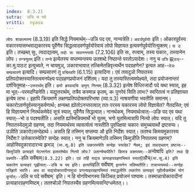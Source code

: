 ```yaml
---
index:  8.3.21
sutra:  उञि च पदे
vritti:  nyasa
---
```


`लोपः शाकल्यस्य` (8.3.19) इति सिद्धे नियमार्थम्--उञि पद एव, नान्यत्रेति। `अवर्ञपूर्वयोः` इति। ओकारपूर्वस्य वकारस्यासम्भवाद्यकारस्य पूर्वेणैव सिद्धत्वादवर्णपूर्वयोरेवायं लोपो विज्ञायत इत्यवर्णपूर्वयोरित्युक्तम्। `स उ` इति। तच्छब्त् सुः, त्यदाद्यत्वम्, `तदोः सः सावनन्त्ययोः` (7.2.106) इति सः, रुत्वाम्, तस्य यकारः, तस्यानेन लोपः।
`तन्त्रयुतम्` इति। `तन्त्रे` इत्येतस्य सप्तम्यन्तस्य उतशब्दे निष्ठान्ते परतोऽयादेशः। ननु च `उञि` झ्र्`उञ्`--का.मु.पाठःट इत्युच्यते, न चायमुञ्, ञकाराभावात् तत्किमेतन्निवृत्त्यर्थेन पदग्रहणेन? इत्यत आह--`वेञः सम्प्रसारणे` इत्यादि। सम्प्रसारणं तु `वचिस्वपि` (6.1.15) इत्यादिना। एवं तावदुञो निपातस्य प्रतिपदोक्तस्यास्तित्वमनपेक्ष्य पदग्रहणप्रयोजनं दर्शितम्।
यदा तु तस्यास्तित्वमपेक्ष्यते, तदा प्रयोजनान्तरं दर्शयितुमाह--`उत्तरार्थम्` इति। `ङमो ह्रस्वादचि ङमुण् नित्यम्` (8.3.32) इत्येष विधिरजादौ पदे यथा स्यात्, इह मा भूत्--परमदण्डिनेति। यद्युत्तरार्थम्, तत्रैव कस्मान्न कृतम्, कः पुनरेवं सिति लाभः? स्वरितत्वं न प्रतिज्ञायत इत्येष लाभः। इहापि क्रियमाणे लक्षणप्रतिपदोक्तपरिभाषा (व्या.प.3) नाश्रयणीया भवतीति समानम्।
चकारोऽवर्णपूर्वस्यानुकर्वणार्थः; क्षन्यथा ह्योतोऽनन्तरत्वात् ततः परस्य यकारस्य लोपो विज्ञायेत? नैतदस्ति; एवं हि विज्ञायमाने निरर्थकमेवेदं सूत्रं स्यात्, पूर्वेणैव सिद्धत्वात्। नानर्थकम्, नियमार्थत्वात्--उङि पद एव यथा स्यात्--भो उ पदश्यतीति। असति ह्यस्मिन्नियमार्थे भो युतम्, भगो युतमित्यत्रापि नित्यो लोपः स्यात्। यदि तु निपातस्येदमुञो ग्रहणम्, तदा नियमार्थस्य व्यावर्त्यत्वं नास्तीति पूर्वापेक्षया चकारः समुच्चयार्थो द्रष्टवप्यः।
उञीति ञकारोऽसन्देहार्थः। असति हि तस्मिन् सप्तम्या औ इति निर्देशः स्यात्। ततश्च किमयमुकारस्य निर्देशः? उत्तेकारस्येति? सन्देहः स्यात्। ननु च क्रियमाणेऽपि तस्मिन् किमुञीति निपातस्य ग्रहणम्? आहोस्विदुकारादारभ्य झभञ्` (मा.सू.8) इति ञकारस्येति सन्देहः स्यादेव? नैवम्; इदं तावद्भवान् प्रष्टव्यः--किमुञिति प्रत्याहरे येऽन्तर्गता हलस्तेष्वेव नित्यो लोपः? उतान्येष्वपीति? किमत्र वक्तव्यम्--`अन्येष्वपि` इति? तथा हि वक्ष्यति--`हलि सर्वेषाम्` (8.3.22) इति। एवं तर्हि यद्यत्र प्रत्याहारग्रहणभिमतं स्यात् `एऔच्` (मा.सू.4) इति चकारेण प्रत्याहरं गृह्णीयात्--उचि च पद इति। हल्यपि `हलि सर्वेषाम्` इत्यनेन भविष्यतीति। तत्राप्ययमर्थः--सन्देहः परिहृतो भवति। अथ वा यद्यत्रोकारादीनामुञा प्रगत्याहरग्रहणभिमतं स्याद्धलीति लकारेण प्रत्याहरं गृहीत्वैकमेवेमं योगं कुर्यात्--`उलि च पदे सर्वेषाम्` इति। न हि योगविभागस्य किञ्चित् प्रयोजनं पश्यामः। तस्मान्नात्रोकारादीनां प्रत्याहारग्रहणमिष्टम्। ततश्चोञो निपातस्यैव ग्रहणमित्यसन्दिग्धमेतत्।।


